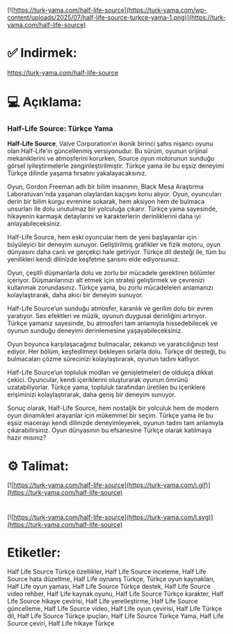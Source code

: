 [![https://turk-yama.com/half-life-source](https://turk-yama.com/wp-content/uploads/2025/07/half-life-source-turkce-yama-1.png)](https://turk-yama.com/half-life-source)
# ✅ Indirmek:
https://turk-yama.com/half-life-source
# 💻 Açıklama:
### Half-Life Source: Türkçe Yama

**Half-Life Source**, Valve Corporation’ın ikonik birinci şahıs nişancı oyunu olan Half-Life’ın güncellenmiş versiyonudur. Bu sürüm, oyunun orijinal mekaniklerini ve atmosferini korurken, Source oyun motorunun sunduğu görsel iyileştirmelerle zenginleştirilmiştir. Türkçe yama ile bu eşsiz deneyimi Türkçe dilinde yaşama fırsatını yakalayacaksınız.

Oyun, Gordon Freeman adlı bir bilim insanının, Black Mesa Araştırma Laboratuvarı'nda yaşanan olaylardan kaçışını konu alıyor. Oyun, oyuncuları derin bir bilim kurgu evrenine sokarak, hem aksiyon hem de bulmaca unsurları ile dolu unutulmaz bir yolculuğa çıkarır. Türkçe yama sayesinde, hikayenin karmaşık detaylarını ve karakterlerin derinliklerini daha iyi anlayabileceksiniz.

Half-Life Source, hem eski oyuncular hem de yeni başlayanlar için büyüleyici bir deneyim sunuyor. Geliştirilmiş grafikler ve fizik motoru, oyun dünyasını daha canlı ve gerçekçi hale getiriyor. Türkçe dil desteği ile, tüm bu yenilikleri kendi dilinizde keşfetme şansını elde ediyorsunuz.

Oyun, çeşitli düşmanlarla dolu ve zorlu bir mücadele gerektiren bölümler içeriyor. Düşmanlarınızı alt etmek için strateji geliştirmek ve çevrenizi kullanmak zorundasınız. Türkçe yama, bu zorlu mücadeleleri anlamanızı kolaylaştırarak, daha akıcı bir deneyim sunuyor.

Half-Life Source’un sunduğu atmosfer, karanlık ve gerilim dolu bir evren yaratıyor. Ses efektleri ve müzik, oyunun duygusal derinliğini artırıyor. Türkçe yamanız sayesinde, bu atmosferi tam anlamıyla hissedebilecek ve oyunun sunduğu deneyimi derinlemesine yaşayabileceksiniz.

Oyun boyunca karşılaşacağınız bulmacalar, zekanızı ve yaratıcılığınızı test ediyor. Her bölüm, keşfedilmeyi bekleyen sırlarla dolu. Türkçe dil desteği, bu bulmacaları çözme sürecinizi kolaylaştırarak, oyunun tadını katlıyor.

Half-Life Source’un topluluk modları ve genişletmeleri de oldukça dikkat çekici. Oyuncular, kendi içeriklerini oluşturarak oyunun ömrünü uzatabiliyorlar. Türkçe yama, topluluk tarafından üretilen bu içeriklere erişiminizi kolaylaştırarak, daha geniş bir deneyim sunuyor.

Sonuç olarak, Half-Life Source, hem nostaljik bir yolculuk hem de modern oyun dinamikleri arayanlar için mükemmel bir seçim. Türkçe yama ile bu eşsiz macerayı kendi dilinizde deneyimleyerek, oyunun tadını tam anlamıyla çıkarabilirsiniz. Oyun dünyasının bu efsanesine Türkçe olarak katılmaya hazır mısınız?
# ⚙️ Talimat:
[![https://turk-yama.com/half-life-source](https://turk-yama.com/i.gif)](https://turk-yama.com/half-life-source)
#
[![https://turk-yama.com/half-life-source](https://turk-yama.com/l.svg)](https://turk-yama.com/half-life-source)
# Etiketler:
Half Life Source Türkçe özellikler, Half Life Source inceleme, Half Life Source hata düzeltme, Half Life oynanış Türkçe, Türkçe oyun kaynakları, Half Life oyun yaması, Half Life Source Türkçe destek, Half Life Source video rehber, Half Life kaynak oyunu, Half Life Source Türkçe karakter, Half Life Source hikaye çevirisi, Half Life yerelleştirme, Half Life Source güncelleme, Half Life Source video, Half Life oyun çevirisi, Half Life Türkçe dil, Half Life Source Türkçe ipuçları, Half Life Source Türkçe Yama, Half Life Source çeviri, Half Life hikaye Türkçe


